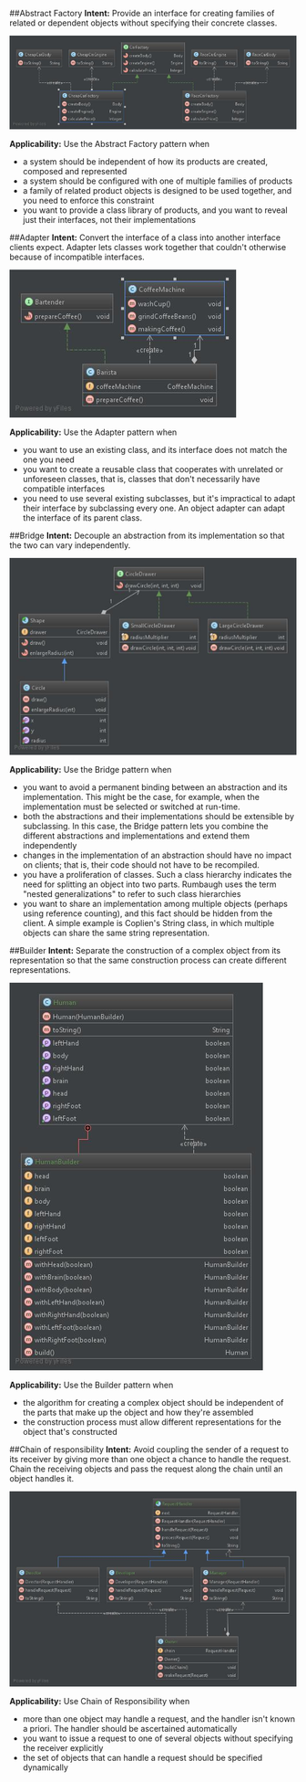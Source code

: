 ##Abstract Factory
**Intent:** Provide an interface for creating families of related or dependent objects without specifying their concrete classes.

![Abstract factory pattern diagram](https://raw.githubusercontent.com/VladislavPovedyuk/JavaGoFPatternsExamples/master/AbstractFactory/src/diagram/abstract-factory-class-diagram.jpg "Abstract Factory")

**Applicability:** Use the Abstract Factory pattern when
* a system should be independent of how its products are created, composed and represented
* a system should be configured with one of multiple families of products
* a family of related product objects is designed to be used together, and you need to enforce this constraint
* you want to provide a class library of products, and you want to reveal just their interfaces, not their implementations

##Adapter
**Intent:** Convert the interface of a class into another interface clients expect. Adapter lets classes work together that couldn't otherwise because of incompatible interfaces.

![Adapter pattern diagram](https://raw.githubusercontent.com/VladislavPovedyuk/JavaGoFPatternsExamples/master/Adapter/src/diagram/adapter-class-diagram.jpg "Adapter")

**Applicability:** Use the Adapter pattern when
* you want to use an existing class, and its interface does not match the one you need
* you want to create a reusable class that cooperates with unrelated or unforeseen classes, that is, classes that don't necessarily have compatible interfaces
* you need to use several existing subclasses, but it's impractical to adapt their interface by subclassing every one. An object adapter can adapt the interface of its parent class.

##Bridge
**Intent:** Decouple an abstraction from its implementation so that the two can vary independently.


![Bridge pattern diagram](https://raw.githubusercontent.com/VladislavPovedyuk/JavaGoFPatternsExamples/master/Bridge/src/diagram/bridge-class-diagram.jpg "Bridge")

**Applicability:** Use the Bridge pattern when
* you want to avoid a permanent binding between an abstraction and its implementation. This might be the case, for example, when the implementation must be selected or switched at run-time.
* both the abstractions and their implementations should be extensible by subclassing. In this case, the Bridge pattern lets you combine the different abstractions and implementations and extend them independently
* changes in the implementation of an abstraction should have no impact on clients; that is, their code should not have to be recompiled.
* you have a proliferation of classes. Such a class hierarchy indicates the need for splitting an object into two parts. Rumbaugh uses the term "nested generalizations" to refer to such class hierarchies
* you want to share an implementation among multiple objects (perhaps using reference counting), and this fact should be hidden from the client. A simple example is Coplien's String class, in which multiple objects can share the same string representation.

##Builder
**Intent:** Separate the construction of a complex object from its representation so that the same construction process can create different representations.

![Builder pattern diagram](https://raw.githubusercontent.com/VladislavPovedyuk/JavaGoFPatternsExamples/master/Builder/src/diagram/builder-class-diagram.jpg "Builder")

**Applicability:** Use the Builder pattern when
* the algorithm for creating a complex object should be independent of the parts that make up the object and how they're assembled
* the construction process must allow different representations for the object that's constructed

##Chain of responsibility
**Intent:** Avoid coupling the sender of a request to its receiver by giving more than one object a chance to handle the request. Chain the receiving objects and pass the request along the chain until an object handles it.

![Chain of Responsibility pattern diagram](https://raw.githubusercontent.com/VladislavPovedyuk/JavaGoFPatternsExamples/master/ChainOfResponsibility/src/diagram/chain-of-responsibility-class-diagram.jpg "Chain of Responsibility")

**Applicability:** Use Chain of Responsibility when
* more than one object may handle a request, and the handler isn't known a priori. The handler should be ascertained automatically
* you want to issue a request to one of several objects without specifying the receiver explicitly
* the set of objects that can handle a request should be specified dynamically